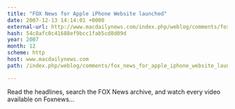 ```yaml
---
title: "FOX News for Apple iPhone Website launched"
date: 2007-12-13 14:14:01 +0000
external-url: http://www.macdailynews.com/index.php/weblog/comments/fox_news_for_apple_iphone_website_launched/
hash: 54c8afc0c41688ef9bcc1fab5cd8d09d
year: 2007
month: 12
scheme: http
host: www.macdailynews.com
path: /index.php/weblog/comments/fox_news_for_apple_iphone_website_launched/

---
```


Read the headlines, search the FOX News archive, and watch every video available on Foxnews...
